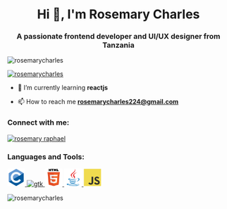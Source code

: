 <h1 align="center">Hi 👋, I'm Rosemary Charles</h1>
<h3 align="center">A passionate frontend developer and UI/UX designer from Tanzania</h3>

<p align="left"> <img src="https://komarev.com/ghpvc/?username=rosemarycharles&label=Profile%20views&color=0e75b6&style=flat" alt="rosemarycharles" /> </p>

<p align="left"> <a href="https://github.com/ryo-ma/github-profile-trophy"><img src="https://github-profile-trophy.vercel.app/?username=rosemarycharles" alt="rosemarycharles" /></a> </p>

- 🌱 I’m currently learning **reactjs**

- 📫 How to reach me **rosemarycharles224@gmail.com**

<h3 align="left">Connect with me:</h3>
<p align="left">
<a href="https://linkedin.com/in/rosemary raphael" target="blank"><img align="center" src="https://raw.githubusercontent.com/rahuldkjain/github-profile-readme-generator/master/src/images/icons/Social/linked-in-alt.svg" alt="rosemary raphael" height="30" width="40" /></a>
</p>

<h3 align="left">Languages and Tools:</h3>
<p align="left"> <a href="https://www.cprogramming.com/" target="_blank" rel="noreferrer"> <img src="https://raw.githubusercontent.com/devicons/devicon/master/icons/c/c-original.svg" alt="c" width="40" height="40"/> </a> <a href="https://www.gtk.org/" target="_blank" rel="noreferrer"> <img src="https://upload.wikimedia.org/wikipedia/commons/7/71/GTK_logo.svg" alt="gtk" width="40" height="40"/> </a> <a href="https://www.w3.org/html/" target="_blank" rel="noreferrer"> <img src="https://raw.githubusercontent.com/devicons/devicon/master/icons/html5/html5-original-wordmark.svg" alt="html5" width="40" height="40"/> </a> <a href="https://www.java.com" target="_blank" rel="noreferrer"> <img src="https://raw.githubusercontent.com/devicons/devicon/master/icons/java/java-original.svg" alt="java" width="40" height="40"/> </a> <a href="https://developer.mozilla.org/en-US/docs/Web/JavaScript" target="_blank" rel="noreferrer"> <img src="https://raw.githubusercontent.com/devicons/devicon/master/icons/javascript/javascript-original.svg" alt="javascript" width="40" height="40"/> </a></p>

<p><img align="center" src="https://github-readme-stats.vercel.app/api/top-langs?username=rosemarycharles&show_icons=true&locale=en&layout=compact" alt="rosemarycharles" /></p>
